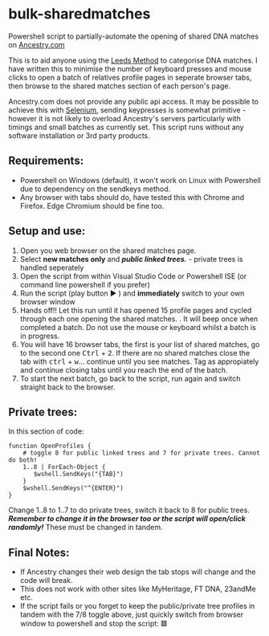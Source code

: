 # bulk-sharedmatches

Powershell script to partially-automate the opening of shared DNA matches on [Ancestry.com](https://www.ancestry.com)

This is to aid anyone using the [Leeds Method](https://www.danaleeds.com/the-leeds-method/) to categorise DNA matches.
I have written this to minimise the number of keyboard presses and mouse clicks to open a batch of relatives profile pages
in seperate browser tabs, then browse to the shared matches section of each person's page. 

Ancestry.com does not provide any public api access. It may be possible to achieve this with [Selenium](https://www.selenium.dev/), sending keypresses is somewhat primitive - however it is not likely to overload Ancestry's servers particularly with timings and small batches as currently set. This script runs without any software installation or 3rd party products. 


## Requirements:

- Powershell on Windows (default), it won't work on Linux with Powershell due to dependency on the sendkeys method.
- Any browser with tabs should do, have tested this with Chrome and Firefox. Edge Chromium should be fine too. 

## Setup and use:

1. Open you web browser on the shared matches page. 
2. Select **new matches only** and ***public linked trees.*** - private trees is handled seperately
3. Open the script from within Visual Studio Code or Powershell ISE (or command line powershell if you prefer)
4. Run the script (play button :arrow_forward: ) and **immediately** switch to your own browser window
5. Hands off!! Let this run until it has opened 15 profile pages and cycled through each one opening the shared matches. . It will beep once when completed a batch. Do not use the mouse or keyboard whilst a batch is in progress.
6. You will have 16 browser tabs, the first is your list of shared matches, go to the second one <kbd>Ctrl</kbd> + <kbd>2</kbd>. If there are no shared matches close the tab with <kbd>ctrl</kbd> + <kbd>w</kbd>... continue until you see matches. Tag as appropiately and continue closing tabs until you reach the end of the batch. 
7. To start the next batch, go back to the script, run again and switch straight back to the browser.

## Private trees:

In this section of code:
```
function OpenProfiles {
    # toggle 8 for public linked trees and 7 for private trees. Cannot do both!
    1..8 | ForEach-Object {
       $wshell.SendKeys("{TAB}")
    }
    $wshell.SendKeys("^{ENTER}")
}
```

Change 1..8 to 1..7 to do private trees, switch it back to 8 for public trees. 
***Remember to change it in the browser too or the script will open/click randomly!***
These must be changed in tandem.

## Final Notes:

- If Ancestry changes their web design the tab stops will change and the code will break.
- This does not work with other sites like MyHeritage, FT DNA, 23andMe etc. 
- If the script fails or you forget to keep the public/private tree profiles in tandem with the 7/8 toggle above, just quickly switch from browser window to powershell and stop the script: :red_square:

